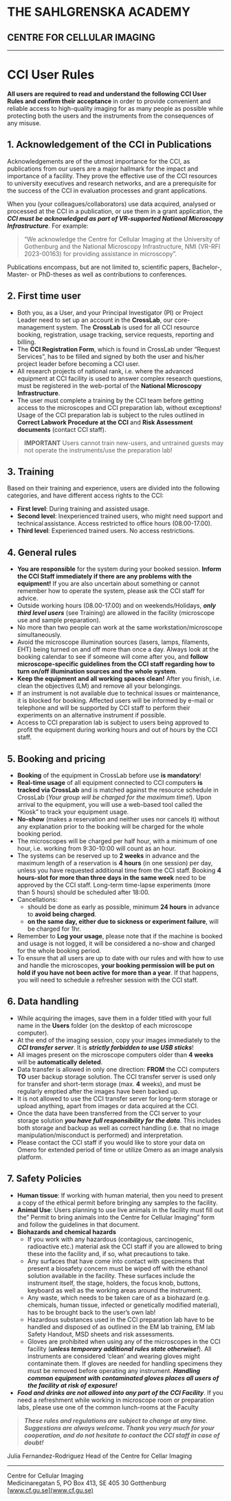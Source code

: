 # **THE SAHLGRENSKA ACADEMY**

## **CENTRE FOR CELLULAR IMAGING**
___
# CCI User Rules

**All users are required to read and understand the following CCI User Rules and confirm their acceptance** in order to provide convenient and reliable access to high-quality imaging for as many people as possible while protecting both the users and the instruments from the consequences of any misuse.  

## 1. **Acknowledgement of the CCI in Publications**

Acknowledgements are of the utmost importance for the CCI, as publications from our users are a major hallmark for the impact and importance of a facility. They prove the effective use of the CCI resources to university executives and research networks, and are a prerequisite for the success of the CCI in evaluation processes and grant applications. 

When you (your colleagues/collaborators) use data acquired, analysed or processed at the CCI in a publication, or use them in a grant application, the ***CCI must be acknowledged as part of VR-supported National Microscopy Infrastructure***. For example: 
> “We acknowledge the Centre for Cellular Imaging at the University of Gothenburg and the National Microscopy Infrastructure, NMI (VR-RFI 2023-00163) for providing assistance in microscopy”.

Publications encompass, but are not limited to, scientific papers, Bachelor-, Master- or PhD-theses as well as contributions to conferences. 

## 2. First time user  

- Both you, as a User, and your Principal Investigator (PI) or Project Leader need to set up an account in the **CrossLab**, our core-management system. The **CrossLab** is used for all CCI resource booking, registration, usage tracking, service requests, reporting and billing.
- The **CCI Registration Form**, which is found in CrossLab under “Request Services”, has to be filled and signed by both the user and his/her project leader before becoming a CCI user.  
- All research projects of national rank, i.e. where the advanced equipment at CCI facility is used to answer complex research questions, must be registered in the web-portal of the **National Microscopy Infrastructure**. 
- The user must complete a training by the CCI team before getting access to the microscopes and CCI preparation lab, without exceptions! Usage of the CCI preparation lab is subject to the rules outlined in **Correct Labwork Procedure at the CCI** and **Risk Assessment documents** (contact CCI staff). 

> **IMPORTANT**
> Users cannot train new-users, and untrained guests may not operate the instruments/use the preparation lab! 

## 3. Training 

Based on their training and experience, users are divided into the following categories, and have different access rights to the CCI: 
- **First level**: During training and assisted usage. 
- **Second level**: Inexperienced trained users, who might need support and technical assistance. Access restricted to office hours (08.00-17.00). 
- **Third level**: Experienced trained users. No access restrictions. 

## 4. General rules 

 - **You are responsible** for the system during your booked session. **Inform the CCI Staff immediately if there are any problems with the equipment!** If you are also uncertain about something or cannot remember how to operate the system, please ask the CCI staff for advice.  
- Outside working hours (08.00-17.00) and on weekends/Holidays, ***only third level users*** (see Training) are allowed in the facility (microscope use and sample preparation). 
- No more than two people can work at the same workstation/microscope simultaneously. 
- Avoid the microscope illumination sources (lasers, lamps, filaments, EHT) being turned on and off more than once a day. Always look at the booking calendar to see if someone will come after you, and **follow microscope-specific guidelines from the CCI staff regarding how to turn on/off illumination sources and the whole system**.  
- **Keep the equipment and all working spaces clean!** After you finish, i.e. clean the objectives (LM) and remove all your belongings.  
- If an instrument is not available due to technical issues or maintenance, it is blocked for booking. Affected users will be informed by e-mail or telephone and will be supported by CCI staff to perform their experiments on an alternative instrument if possible. 
- Access to CCI preparation lab is subject to users being approved to profit the equipment during working hours and out of hours by the CCI staff.  

## 5. Booking and pricing  

- **Booking** of the equipment in CrossLab before use **is mandatory**!  
- **Real-time usage** of all equipment connected to CCI computers **is tracked via CrossLab** and is matched against the resource schedule in CrossLab (*Your group will be charged for the maximum time!*). Upon arrival to the equipment, you will use a web-based tool called the “Kiosk” to track your equipment usage.  
- **No-show** (makes a reservation and neither uses nor cancels it) without any explanation prior to the booking will be charged for the whole booking period. 
- The microscopes will be charged per half hour, with a minimum of one hour, i.e. working from 9:30-10:00 will count as an hour. 
- The systems can be reserved up to **2 weeks** in advance and the maximum length of a reservation is **4 hours** (in one session) per day, unless you have requested additional time from the CCI staff. Booking **4 hours-slot for more than three days in the same week** need to be approved by the CCI staff. Long-term time-lapse experiments (more than 5 hours) should be scheduled after 18:00.
- Cancellations: 
    - should be done as early as possible, minimum **24 hours** in advance to **avoid being charged**.
    - **on the same day, either due to sickness or experiment failure**, will be charged for 1hr. 
- Remember to **Log your usage**, please note that if the machine is booked and usage is not logged, it will be considered a no-show and charged for the whole booking period. 
- To ensure that all users are up to date with our rules and with how to use and handle the microscopes, **your booking permission will be put on hold if you have not been active for more than a year**. If that happens, you will need to schedule a refresher session with the CCI staff.

## 6. Data handling 

- While acquiring the images, save them in a folder titled with your full name in the **Users** folder (on the desktop of each microscope computer). 
- At the end of the imaging session, copy your images immediately to the ***CCI transfer server***. It is ***strictly forbidden to use USB sticks***!
- All images present on the microscope computers older than **4 weeks** will be **automatically deleted**.
- Data transfer is allowed in only one direction: **FROM** the CCI computers **TO** user backup storage solution. The CCI transfer server is used only for transfer and short-term storage (max. **4** weeks), and must be regularly emptied after the images have been backed up. 
- It is not allowed to use the CCI transfer server for long-term storage or upload anything, apart from images or data acquired at the CCI. 
- Once the data have been transferred from the CCI server to your storage solution ***you have full responsibility for the data***. This includes both storage and backup as well as correct handling (i.e. that no image manipulation/misconduct is performed) and interpretation.  
- Please contact the CCI staff if you would like to store your data on Omero for extended period of time or utilize Omero as an image analysis platform.  

## 7. Safety Policies 

- **Human tissue**: If working with human material, then you need to present a copy of the ethical permit before bringing any samples to the facility.  
- **Animal Use**: Users planning to use live animals in the facility must fill out the” Permit to bring animals into the Centre for Cellular Imaging” form and follow the guidelines in that document.  
- **Biohazards and chemical hazards**
    - If you work with any hazardous (contagious, carcinogenic, radioactive etc.) material ask the CCI staff if you are allowed to bring these into the facility and, if so, what precautions to take. 
    - Any surfaces that have come into contact with specimens that present a biosafety concern must be wiped off with the ethanol solution available in the facility. These surfaces include the instrument itself, the stage, holders, the focus knob, buttons, keyboard as well as the working areas around the instrument.  
    - Any waste, which needs to be taken care of as a biohazard (e.g. chemicals, human tissue, infected or genetically modified material), has to be brought back to the user’s own lab! 
    - Hazardous substances used in the CCI preparation lab have to be handled and disposed of as outlined in the EM lab training, EM lab Safety Handout, MSD sheets and risk assessments.  
    - Gloves are prohibited when using any of the microscopes in the CCI facility (***unless temporary additional rules state otherwise!***). All instruments are considered ‘clean’ and wearing gloves might contaminate them. If gloves are needed for handling specimens they must be removed before operating any instrument. ***Handling common equipment with contaminated gloves places all users of the facility at risk of exposure!***
- ***Food and drinks are not allowed into any part of the CCI Facility***. If you need a refreshment while working in microscope room or preparation labs, please use one of the common lunch-rooms at the Faculty 

> ***These rules and regulations are subject to change at any time. Suggestions are always welcome. Thank you very much for your cooperation, and do not hesitate to contact the CCI staff in case of doubt!***

Julia Fernandez-Rodriguez 
Head of the Centre for Cellar Imaging

____
Centre for Cellular Imaging  
Medicinaregatan 5, PO Box 413, SE 405 30 Gotthenburg  
[www.cf.gu.se](www.cf.gu.se)  